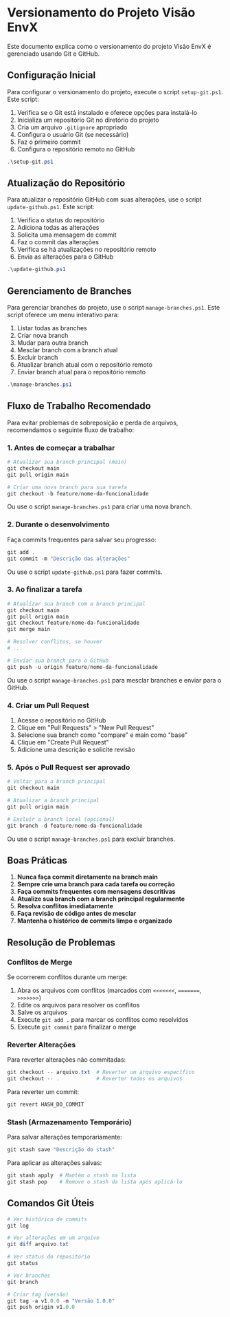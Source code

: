 # Versionamento do Projeto Visão EnvX

Este documento explica como o versionamento do projeto Visão EnvX é gerenciado usando Git e GitHub.

## Configuração Inicial

Para configurar o versionamento do projeto, execute o script `setup-git.ps1`. Este script:

1. Verifica se o Git está instalado e oferece opções para instalá-lo
2. Inicializa um repositório Git no diretório do projeto
3. Cria um arquivo `.gitignore` apropriado
4. Configura o usuário Git (se necessário)
5. Faz o primeiro commit
6. Configura o repositório remoto no GitHub

```powershell
.\setup-git.ps1
```

## Atualização do Repositório

Para atualizar o repositório GitHub com suas alterações, use o script `update-github.ps1`. Este script:

1. Verifica o status do repositório
2. Adiciona todas as alterações
3. Solicita uma mensagem de commit
4. Faz o commit das alterações
5. Verifica se há atualizações no repositório remoto
6. Envia as alterações para o GitHub

```powershell
.\update-github.ps1
```

## Gerenciamento de Branches

Para gerenciar branches do projeto, use o script `manage-branches.ps1`. Este script oferece um menu interativo para:

1. Listar todas as branches
2. Criar nova branch
3. Mudar para outra branch
4. Mesclar branch com a branch atual
5. Excluir branch
6. Atualizar branch atual com o repositório remoto
7. Enviar branch atual para o repositório remoto

```powershell
.\manage-branches.ps1
```

## Fluxo de Trabalho Recomendado

Para evitar problemas de sobreposição e perda de arquivos, recomendamos o seguinte fluxo de trabalho:

### 1. Antes de começar a trabalhar

```powershell
# Atualizar sua branch principal (main)
git checkout main
git pull origin main

# Criar uma nova branch para sua tarefa
git checkout -b feature/nome-da-funcionalidade
```

Ou use o script `manage-branches.ps1` para criar uma nova branch.

### 2. Durante o desenvolvimento

Faça commits frequentes para salvar seu progresso:

```powershell
git add .
git commit -m "Descrição das alterações"
```

Ou use o script `update-github.ps1` para fazer commits.

### 3. Ao finalizar a tarefa

```powershell
# Atualizar sua branch com a branch principal
git checkout main
git pull origin main
git checkout feature/nome-da-funcionalidade
git merge main

# Resolver conflitos, se houver
# ...

# Enviar sua branch para o GitHub
git push -u origin feature/nome-da-funcionalidade
```

Ou use o script `manage-branches.ps1` para mesclar branches e enviar para o GitHub.

### 4. Criar um Pull Request

1. Acesse o repositório no GitHub
2. Clique em "Pull Requests" > "New Pull Request"
3. Selecione sua branch como "compare" e main como "base"
4. Clique em "Create Pull Request"
5. Adicione uma descrição e solicite revisão

### 5. Após o Pull Request ser aprovado

```powershell
# Voltar para a branch principal
git checkout main

# Atualizar a branch principal
git pull origin main

# Excluir a branch local (opcional)
git branch -d feature/nome-da-funcionalidade
```

Ou use o script `manage-branches.ps1` para excluir branches.

## Boas Práticas

1. **Nunca faça commit diretamente na branch main**
2. **Sempre crie uma branch para cada tarefa ou correção**
3. **Faça commits frequentes com mensagens descritivas**
4. **Atualize sua branch com a branch principal regularmente**
5. **Resolva conflitos imediatamente**
6. **Faça revisão de código antes de mesclar**
7. **Mantenha o histórico de commits limpo e organizado**

## Resolução de Problemas

### Conflitos de Merge

Se ocorrerem conflitos durante um merge:

1. Abra os arquivos com conflitos (marcados com `<<<<<<<`, `=======`, `>>>>>>>`)
2. Edite os arquivos para resolver os conflitos
3. Salve os arquivos
4. Execute `git add .` para marcar os conflitos como resolvidos
5. Execute `git commit` para finalizar o merge

### Reverter Alterações

Para reverter alterações não commitadas:

```powershell
git checkout -- arquivo.txt  # Reverter um arquivo específico
git checkout -- .            # Reverter todos os arquivos
```

Para reverter um commit:

```powershell
git revert HASH_DO_COMMIT
```

### Stash (Armazenamento Temporário)

Para salvar alterações temporariamente:

```powershell
git stash save "Descrição do stash"
```

Para aplicar as alterações salvas:

```powershell
git stash apply  # Mantém o stash na lista
git stash pop    # Remove o stash da lista após aplicá-lo
```

## Comandos Git Úteis

```powershell
# Ver histórico de commits
git log

# Ver alterações em um arquivo
git diff arquivo.txt

# Ver status do repositório
git status

# Ver branches
git branch

# Criar tag (versão)
git tag -a v1.0.0 -m "Versão 1.0.0"
git push origin v1.0.0
``` 